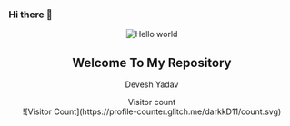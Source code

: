 ### Hi there 👋

<!--
**darkkD11/darkkD11** is a ✨ _special_ ✨ repository because its `README.md` (this file) appears on your GitHub profile.

Here are some ideas to get you started:

- 🔭 I’m currently working on ...
- 🌱 I’m currently learning ...
- 👯 I’m looking to collaborate on ...
- 🤔 I’m looking for help with ...
- 💬 Ask me about ...
- 📫 How to reach me: ...
- 😄 Pronouns: ...
- ⚡ Fun fact: ...
-->
<p align="center">
 <img src="https://raw.githubusercontent.com/sagar-viradiya/sagar-viradiya/master/resources/banner.png" alt="Hello world">
 <h2 align="center">Welcome To My Repository</h2>
 <p align="center">Devesh Yadav </p>
</p>

<p align="center"> 
  Visitor count<br>
  ![Visitor Count](https://profile-counter.glitch.me/darkkD11/count.svg)
</p>
